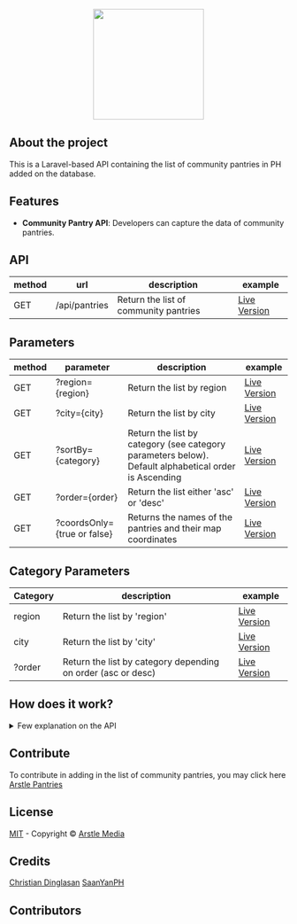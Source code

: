 <p align="center"><a href="https://arstlemedia.com" target="_blank"><img src="https://arstlemedia.com/wp-content/uploads/2021/04/arstle_logo_blue_2019.png" width="200"></a></p>

## About the project

This is a Laravel-based API containing the list of community pantries in PH added on the database.

## Features

- **Community Pantry API**: Developers can capture the data of community pantries.

## API

| method | url           | description | example |
| ------ | ------------- | ----------- | ------- |
| GET    | /api/pantries | Return the list of community pantries | [Live Version](https://arstle-pantries.herokuapp.com/api/pantries) |

## Parameters ##

| method | parameter     | description | example |
| ------ | ------------- | ----------- | ------- |
| GET    | ?region={region} | Return the list by region | [Live Version](https://arstle-pantries.herokuapp.com/api/pantries?region=National%20Capital%20Region) |
| GET    | ?city={city} | Return the list by city | [Live Version](https://arstle-pantries.herokuapp.com/api/pantries?city=Taguig) |
| GET    | ?sortBy={category} | Return the list by category (see category parameters below). Default alphabetical order is Ascending | [Live Version](https://arstle-pantries.herokuapp.com/api/pantries?sortBy=region) |
| GET    | ?order={order} | Return the list either 'asc' or 'desc' | [Live Version](https://arstle-pantries.herokuapp.com/api/pantries?order=desc) |
| GET    | ?coordsOnly={true or false} | Returns the names of the pantries and their map coordinates | [Live Version](https://arstle-pantries.herokuapp.com/api/pantries?coordsOnly=true) |

## Category Parameters

| Category | description | example |
| -------- | ----------- | ------- |
| region   | Return the list by 'region' | [Live Version](https://arstle-pantries.herokuapp.com/api/pantries?sortBy=region) |
| city   | Return the list by 'city' | [Live Version](https://arstle-pantries.herokuapp.com/api/pantries?sortBy=city) |
| ?order   | Return the list by category depending on order (asc or desc) | [Live Version](https://arstle-pantries.herokuapp.com/api/pantries?sortBy=city&order=desc) |

## How does it work?
<details>
    <summary>Few explanation on the API</summary><br/>
    - The API returns the result.
</details>

## Contribute
To contribute in adding in the list of community pantries, you may click here [Arstle Pantries](https://arstle-pantries.herokuapp.com/pantries)

## License
[MIT](https://opensource.org/licenses/MIT) - Copyright &copy; [Arstle Media](https://arstlemedia.com)

## Credits
[Christian Dinglasan](https://cmdinglasan.com)
[SaanYanPH](https://github.com/saanyan/saanmaycommunitypantry)

## Contributors


